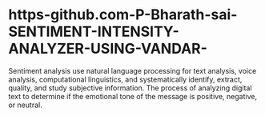 # https-github.com-P-Bharath-sai-SENTIMENT-INTENSITY-ANALYZER-USING-VANDAR-
Sentiment analysis use natural language processing for text analysis, voice analysis, computational linguistics, and systematically identify, extract, quality, and study subjective information. The process of analyzing digital text to determine if the emotional tone of the message is positive, negative, or neutral.
